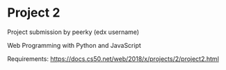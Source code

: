 # Project 2

Project submission by peerky (edx username)

Web Programming with Python and JavaScript

Requirements:
https://docs.cs50.net/web/2018/x/projects/2/project2.html
